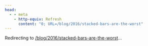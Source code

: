 ```yaml
---
head:
  - - meta
    - http-equiv: Refresh
      content: "0; URL=/blog/2016/stacked-bars-are-the-worst"
---
```


Redirecting to <a href="/blog/2016/stacked-bars-are-the-worst">/blog/2016/stacked-bars-are-the-worst</a>…